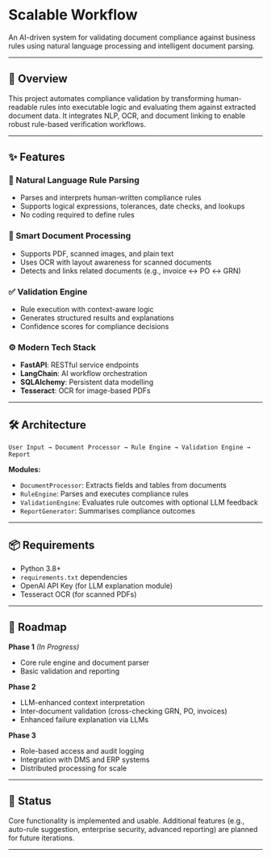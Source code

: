 # Scalable Workflow

An AI-driven system for validating document compliance against business rules using natural language processing and intelligent document parsing.

---

## 🚀 Overview

This project automates compliance validation by transforming human-readable rules into executable logic and evaluating them against extracted document data. It integrates NLP, OCR, and document linking to enable robust rule-based verification workflows.

---

## ✨ Features

### 🧠 Natural Language Rule Parsing

* Parses and interprets human-written compliance rules
* Supports logical expressions, tolerances, date checks, and lookups
* No coding required to define rules

### 📄 Smart Document Processing

* Supports PDF, scanned images, and plain text
* Uses OCR with layout awareness for scanned documents
* Detects and links related documents (e.g., invoice ↔ PO ↔ GRN)

### ✅ Validation Engine

* Rule execution with context-aware logic
* Generates structured results and explanations
* Confidence scores for compliance decisions

### ⚙️ Modern Tech Stack

* **FastAPI**: RESTful service endpoints
* **LangChain**: AI workflow orchestration
* **SQLAlchemy**: Persistent data modelling
* **Tesseract**: OCR for image-based PDFs

---

## 🛠 Architecture

```
User Input → Document Processor → Rule Engine → Validation Engine → Report
```

**Modules:**

* `DocumentProcessor`: Extracts fields and tables from documents
* `RuleEngine`: Parses and executes compliance rules
* `ValidationEngine`: Evaluates rule outcomes with optional LLM feedback
* `ReportGenerator`: Summarises compliance outcomes

---

## 📦 Requirements

* Python 3.8+
* `requirements.txt` dependencies
* OpenAI API Key (for LLM explanation module)
* Tesseract OCR (for scanned PDFs)

---

## 🧭 Roadmap

**Phase 1** *(In Progress)*

* Core rule engine and document parser
* Basic validation and reporting

**Phase 2**

* LLM-enhanced context interpretation
* Inter-document validation (cross-checking GRN, PO, invoices)
* Enhanced failure explanation via LLMs

**Phase 3**

* Role-based access and audit logging
* Integration with DMS and ERP systems
* Distributed processing for scale

---

## 📌 Status

Core functionality is implemented and usable. Additional features (e.g., auto-rule suggestion, enterprise security, advanced reporting) are planned for future iterations.

---
